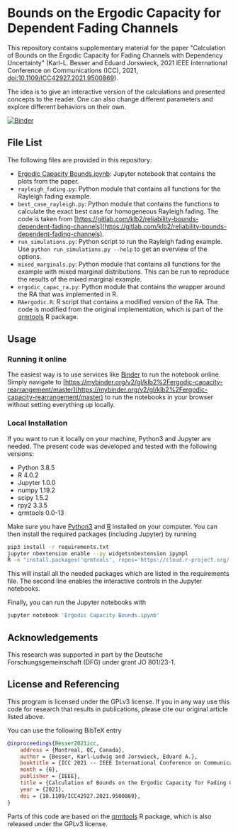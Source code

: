 # Bounds on the Ergodic Capacity for Dependent Fading Channels

This repository contains supplementary material for the paper "Calculation of
Bounds on the Ergodic Capacity for Fading Channels with Dependency Uncertainty"
(Karl-L.  Besser and Eduard Jorswieck, 2021 IEEE International Conference on
Communications (ICC), 2021, [doi:10.1109/ICC42927.2021.9500869](https://doi.org/10.1109/ICC42927.2021.9500869)).

The idea is to give an interactive version of the calculations and presented
concepts to the reader. One can also change different parameters and explore
different behaviors on their own.

[![Binder](https://mybinder.org/badge_logo.svg)](https://mybinder.org/v2/gl/klb2%2Fergodic-capacity-rearrangement/master)


## File List
The following files are provided in this repository:

* [Ergodic Capacity Bounds.ipynb](https://mybinder.org/v2/gl/klb2%2Fergodic-capacity-rearrangement/master?filepath=Ergodic%20Capacity%20Bounds.ipynb):
  Jupyter notebook that contains the plots from the paper.
* `rayleigh_fading.py`: Python module that contains all functions for the
  Rayleigh fading example.
* `best_case_rayleigh.py`: Python module that contains the functions to
  calculate the exact best case for homogeneous Rayleigh fading. The code is
  taken from
  [https://gitlab.com/klb2/reliability-bounds-dependent-fading-channels](https://gitlab.com/klb2/reliability-bounds-dependent-fading-channels).
* `run_simulations.py`: Python script to run the Rayleigh fading example. Use
  `python run_simulations.py --help` to get an overview of the options.
* `mixed_marginals.py`: Python module that contains all functions for the
  example with mixed marginal distributions. This can be run to reproduce the
  results of the mixed marginal example.
* `ergodic_capac_ra.py`: Python module that contains the wrapper around the RA
  that was implemented in R.
* `RAergodic.R`: R script that contains a modified version of the RA. The code
  is modified from the original implementation, which is part of the
  [qrmtools](https://cran.r-project.org/package=qrmtools) R package.


## Usage
### Running it online
The easiest way is to use services like [Binder](https://mybinder.org/) to run
the notebook online. Simply navigate to
[https://mybinder.org/v2/gl/klb2%2Fergodic-capacity-rearrangement/master](https://mybinder.org/v2/gl/klb2%2Fergodic-capacity-rearrangement/master)
to run the notebooks in your browser without setting everything up locally.

### Local Installation
If you want to run it locally on your machine, Python3 and Jupyter are needed.
The present code was developed and tested with the following versions:
- Python 3.8.5
- R 4.0.2
- Jupyter 1.0.0
- numpy 1.19.2
- scipy 1.5.2
- rpy2 3.3.5
- qrmtools 0.0-13

Make sure you have [Python3](https://www.python.org/downloads/) and
[R](https://www.r-project.org/) installed on your computer.
You can then install the required packages (including Jupyter) by running
```bash
pip3 install -r requirements.txt
jupyter nbextension enable --py widgetsnbextension ipympl
R -e "install.packages('qrmtools', repos='https://cloud.r-project.org/')"
```
This will install all the needed packages which are listed in the requirements 
file. The second line enables the interactive controls in the Jupyter
notebooks.

Finally, you can run the Jupyter notebooks with
```bash
jupyter notebook 'Ergodic Capacity Bounds.ipynb'
```


## Acknowledgements
This research was supported in part by the Deutsche Forschungsgemeinschaft
(DFG) under grant JO 801/23-1.


## License and Referencing
This program is licensed under the GPLv3 license. If you in any way use this
code for research that results in publications, please cite our original
article listed above.

You can use the following BibTeX entry
```bibtex
@inproceedings{Besser2021icc,
	address = {Montreal, QC, Canada},
	author = {Besser, Karl-Ludwig and Jorswieck, Eduard A.},
	booktitle = {ICC 2021 -- IEEE International Conference on Communications (ICC)},
	month = {6},
	publisher = {IEEE},
	title = {Calculation of Bounds on the Ergodic Capacity for Fading Channels with Dependency Uncertainty},
	year = {2021},
	doi = {10.1109/ICC42927.2021.9500869},
}
```

Parts of this code are based on the
[qrmtools](https://cran.r-project.org/package=qrmtools) R package, which is
also released under the GPLv3 license.
